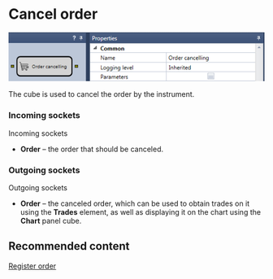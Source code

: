 # Cancel order

![Designer Cancellations 00](../images/Designer_Cancellations_00.png)

The cube is used to cancel the order by the instrument.

### Incoming sockets

Incoming sockets

- **Order** – the order that should be canceled.

### Outgoing sockets

Outgoing sockets

- **Order** – the canceled order, which can be used to obtain trades on it using the **Trades** element, as well as displaying it on the chart using the **Chart** panel cube.

## Recommended content

[Register order](Designer_Position_opening.md)
